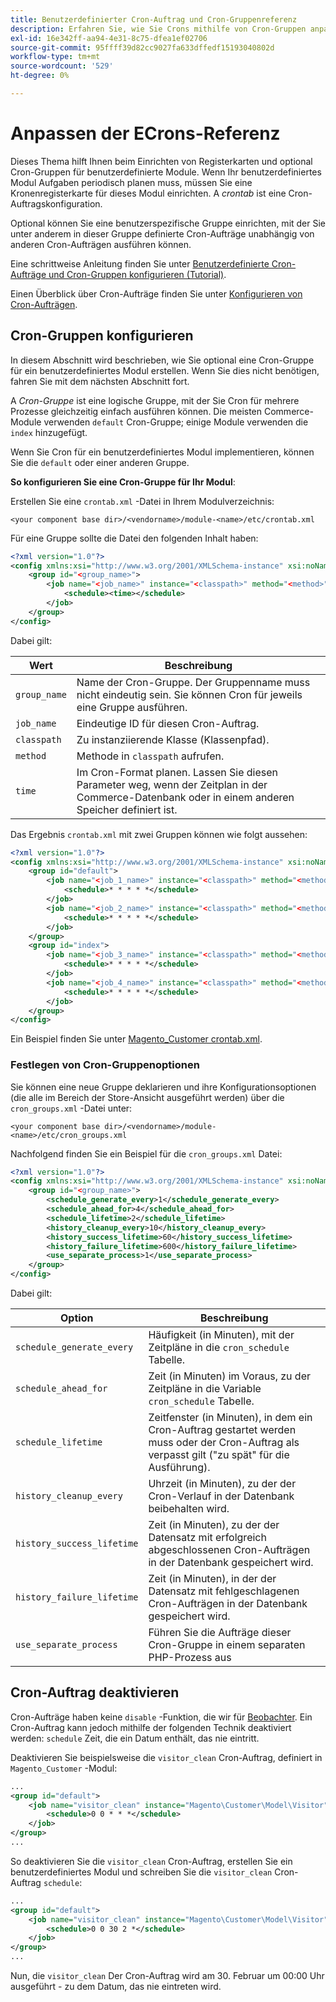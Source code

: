 ```yaml
---
title: Benutzerdefinierter Cron-Auftrag und Cron-Gruppenreferenz
description: Erfahren Sie, wie Sie Crons mithilfe von Cron-Gruppen anpassen können.
exl-id: 16e342ff-aa94-4e31-8c75-dfea1ef02706
source-git-commit: 95ffff39d82cc9027fa633dffedf15193040802d
workflow-type: tm+mt
source-wordcount: '529'
ht-degree: 0%

---
```


# Anpassen der ECrons-Referenz

Dieses Thema hilft Ihnen beim Einrichten von Registerkarten und optional Cron-Gruppen für benutzerdefinierte Module. Wenn Ihr benutzerdefiniertes Modul Aufgaben periodisch planen muss, müssen Sie eine Kronenregisterkarte für dieses Modul einrichten. A _crontab_ ist eine Cron-Auftragskonfiguration.

Optional können Sie eine benutzerspezifische Gruppe einrichten, mit der Sie unter anderem in dieser Gruppe definierte Cron-Aufträge unabhängig von anderen Cron-Aufträgen ausführen können.

Eine schrittweise Anleitung finden Sie unter [Benutzerdefinierte Cron-Aufträge und Cron-Gruppen konfigurieren (Tutorial)](custom-cron-tutorial.md).

Einen Überblick über Cron-Aufträge finden Sie unter [Konfigurieren von Cron-Aufträgen](../cli/configure-cron-jobs.md).

## Cron-Gruppen konfigurieren

In diesem Abschnitt wird beschrieben, wie Sie optional eine Cron-Gruppe für ein benutzerdefiniertes Modul erstellen. Wenn Sie dies nicht benötigen, fahren Sie mit dem nächsten Abschnitt fort.

A _Cron-Gruppe_ ist eine logische Gruppe, mit der Sie Cron für mehrere Prozesse gleichzeitig einfach ausführen können. Die meisten Commerce-Module verwenden `default` Cron-Gruppe; einige Module verwenden die `index` hinzugefügt.

Wenn Sie Cron für ein benutzerdefiniertes Modul implementieren, können Sie die `default` oder einer anderen Gruppe.

**So konfigurieren Sie eine Cron-Gruppe für Ihr Modul**:

Erstellen Sie eine `crontab.xml` -Datei in Ihrem Modulverzeichnis:

```text
<your component base dir>/<vendorname>/module-<name>/etc/crontab.xml
```

Für eine Gruppe sollte die Datei den folgenden Inhalt haben:

```xml
<?xml version="1.0"?>
<config xmlns:xsi="http://www.w3.org/2001/XMLSchema-instance" xsi:noNamespaceSchemaLocation="urn:magento:module:Magento_Cron:etc/crontab.xsd">
    <group id="<group_name>">
        <job name="<job_name>" instance="<classpath>" method="<method>">
            <schedule><time></schedule>
        </job>
    </group>
</config>
```

Dabei gilt:

| Wert | Beschreibung |
|---|---|
| `group_name` | Name der Cron-Gruppe. Der Gruppenname muss nicht eindeutig sein. Sie können Cron für jeweils eine Gruppe ausführen. |
| `job_name` | Eindeutige ID für diesen Cron-Auftrag. |
| `classpath` | Zu instanziierende Klasse (Klassenpfad). |
| `method` | Methode in `classpath` aufrufen. |
| `time` | Im Cron-Format planen. Lassen Sie diesen Parameter weg, wenn der Zeitplan in der Commerce-Datenbank oder in einem anderen Speicher definiert ist. |

Das Ergebnis `crontab.xml` mit zwei Gruppen können wie folgt aussehen:

```xml
<?xml version="1.0"?>
<config xmlns:xsi="http://www.w3.org/2001/XMLSchema-instance" xsi:noNamespaceSchemaLocation="urn:magento:module:Magento_Cron:etc/crontab.xsd">
    <group id="default">
        <job name="<job_1_name>" instance="<classpath>" method="<method_name>">
            <schedule>* * * * *</schedule>
        </job>
        <job name="<job_2_name>" instance="<classpath>" method="<method_name>">
            <schedule>* * * * *</schedule>
        </job>
    </group>
    <group id="index">
        <job name="<job_3_name>" instance="<classpath>" method="<method_name>">
            <schedule>* * * * *</schedule>
        </job>
        <job name="<job_4_name>" instance="<classpath>" method="<method_name>">
            <schedule>* * * * *</schedule>
        </job>
    </group>
</config>
```

Ein Beispiel finden Sie unter [Magento_Customer crontab.xml](https://github.com/magento/magento2/blob/2.4/app/code/Magento/Customer/etc/crontab.xml).

### Festlegen von Cron-Gruppenoptionen

Sie können eine neue Gruppe deklarieren und ihre Konfigurationsoptionen (die alle im Bereich der Store-Ansicht ausgeführt werden) über die `cron_groups.xml` -Datei unter:

```text
<your component base dir>/<vendorname>/module-<name>/etc/cron_groups.xml
```

Nachfolgend finden Sie ein Beispiel für die `cron_groups.xml` Datei:

```xml
<?xml version="1.0"?>
<config xmlns:xsi="http://www.w3.org/2001/XMLSchema-instance" xsi:noNamespaceSchemaLocation="urn:magento:module:Magento_Cron:etc/cron_groups.xsd">
    <group id="<group_name>">
        <schedule_generate_every>1</schedule_generate_every>
        <schedule_ahead_for>4</schedule_ahead_for>
        <schedule_lifetime>2</schedule_lifetime>
        <history_cleanup_every>10</history_cleanup_every>
        <history_success_lifetime>60</history_success_lifetime>
        <history_failure_lifetime>600</history_failure_lifetime>
        <use_separate_process>1</use_separate_process>
    </group>
</config>
```

Dabei gilt:

| Option | Beschreibung |
| -------------------------- | ------------------------------------------------------------------------------------------------------ |
| `schedule_generate_every` | Häufigkeit (in Minuten), mit der Zeitpläne in die `cron_schedule` Tabelle. |
| `schedule_ahead_for` | Zeit (in Minuten) im Voraus, zu der Zeitpläne in die Variable `cron_schedule` Tabelle. |
| `schedule_lifetime` | Zeitfenster (in Minuten), in dem ein Cron-Auftrag gestartet werden muss oder der Cron-Auftrag als verpasst gilt (&quot;zu spät&quot; für die Ausführung). |
| `history_cleanup_every` | Uhrzeit (in Minuten), zu der der Cron-Verlauf in der Datenbank beibehalten wird. |
| `history_success_lifetime` | Zeit (in Minuten), zu der der Datensatz mit erfolgreich abgeschlossenen Cron-Aufträgen in der Datenbank gespeichert wird. |
| `history_failure_lifetime` | Zeit (in Minuten), in der der Datensatz mit fehlgeschlagenen Cron-Aufträgen in der Datenbank gespeichert wird. |
| `use_separate_process` | Führen Sie die Aufträge dieser Cron-Gruppe in einem separaten PHP-Prozess aus |

## Cron-Auftrag deaktivieren

Cron-Aufträge haben keine `disable` -Funktion, die wir für [Beobachter](https://developer.adobe.com/commerce/php/development/components/events-and-observers/#observers). Ein Cron-Auftrag kann jedoch mithilfe der folgenden Technik deaktiviert werden: `schedule` Zeit, die ein Datum enthält, das nie eintritt.

Deaktivieren Sie beispielsweise die `visitor_clean` Cron-Auftrag, definiert in `Magento_Customer` -Modul:

```xml
...
<group id="default">
    <job name="visitor_clean" instance="Magento\Customer\Model\Visitor" method="clean">
        <schedule>0 0 * * *</schedule>
    </job>
</group>
...
```

So deaktivieren Sie die `visitor_clean` Cron-Auftrag, erstellen Sie ein benutzerdefiniertes Modul und schreiben Sie die `visitor_clean` Cron-Auftrag `schedule`:

```xml
...
<group id="default">
    <job name="visitor_clean" instance="Magento\Customer\Model\Visitor" method="clean">
        <schedule>0 0 30 2 *</schedule>
    </job>
</group>
...
```

Nun, die `visitor_clean` Der Cron-Auftrag wird am 30. Februar um 00:00 Uhr ausgeführt - zu dem Datum, das nie eintreten wird.
